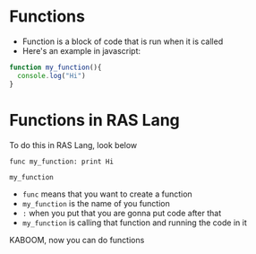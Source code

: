 # Functions

* Function is a block of code that is run when it is called
* Here's an example in javascript:

```javascript
function my_function(){
  console.log("Hi")
}
```

# Functions in RAS Lang
To do this in RAS Lang, look below
```
func my_function: print Hi

my_function
```

* `func` means that you want to create a function
* `my_function` is the name of you function
* `:` when you put that you are gonna put code after that
* `my_function` is calling that function and running the code in it

KABOOM, now you can do functions
